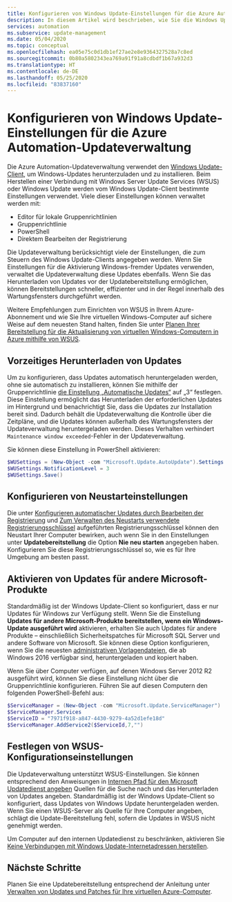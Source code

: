 ```yaml
---
title: Konfigurieren von Windows Update-Einstellungen für die Azure Automation-Updateverwaltung
description: In diesem Artikel wird beschrieben, wie Sie die Windows Update-Einstellungen für die Azure Automation-Updateverwaltung konfigurieren.
services: automation
ms.subservice: update-management
ms.date: 05/04/2020
ms.topic: conceptual
ms.openlocfilehash: ea05e75c0d1db1ef27ae2e8e9364327528a7c8ed
ms.sourcegitcommit: 0b80a5802343ea769a91f91a8cdbdf1b67a932d3
ms.translationtype: HT
ms.contentlocale: de-DE
ms.lasthandoff: 05/25/2020
ms.locfileid: "83837160"
---
```

# <a name="configure-windows-update-settings-for-azure-automation-update-management"></a>Konfigurieren von Windows Update-Einstellungen für die Azure Automation-Updateverwaltung

Die Azure Automation-Updateverwaltung verwendet den [Windows Update-Client](https://docs.microsoft.com//windows/deployment/update/windows-update-overview), um Windows-Updates herunterzuladen und zu installieren. Beim Herstellen einer Verbindung mit Windows Server Update Services (WSUS) oder Windows Update werden vom Windows Update-Client bestimmte Einstellungen verwendet. Viele dieser Einstellungen können verwaltet werden mit:

- Editor für lokale Gruppenrichtlinien
- Gruppenrichtlinie
- PowerShell
- Direktem Bearbeiten der Registrierung

Die Updateverwaltung berücksichtigt viele der Einstellungen, die zum Steuern des Windows Update-Clients angegeben werden. Wenn Sie Einstellungen für die Aktivierung Windows-fremder Updates verwenden, verwaltet die Updateverwaltung diese Updates ebenfalls. Wenn Sie das Herunterladen von Updates vor der Updatebereitstellung ermöglichen, können Bereitstellungen schneller, effizienter und in der Regel innerhalb des Wartungsfensters durchgeführt werden.

Weitere Empfehlungen zum Einrichten von WSUS in Ihrem Azure-Abonnement und wie Sie Ihre virtuellen Windows-Computer auf sichere Weise auf dem neuesten Stand halten, finden Sie unter [Planen Ihrer Bereitstellung für die Aktualisierung von virtuellen Windows-Computern in Azure mithilfe von WSUS](https://docs.microsoft.com/azure/architecture/example-scenario/wsus/).

## <a name="pre-download-updates"></a>Vorzeitiges Herunterladen von Updates

Um zu konfigurieren, dass Updates automatisch heruntergeladen werden, ohne sie automatisch zu installieren, können Sie mithilfe der Gruppenrichtlinie [die Einstellung „Automatische Updates“](/windows-server/administration/windows-server-update-services/deploy/4-configure-group-policy-settings-for-automatic-updates##configure-automatic-updates) auf „3“ festlegen. Diese Einstellung ermöglicht das Herunterladen der erforderlichen Updates im Hintergrund und benachrichtigt Sie, dass die Updates zur Installation bereit sind. Dadurch behält die Updateverwaltung die Kontrolle über die Zeitpläne, und die Updates können außerhalb des Wartungsfensters der Updateverwaltung heruntergeladen werden. Dieses Verhalten verhindert `Maintenance window exceeded`-Fehler in der Updateverwaltung.

Sie können diese Einstellung in PowerShell aktivieren:

```powershell
$WUSettings = (New-Object -com "Microsoft.Update.AutoUpdate").Settings
$WUSettings.NotificationLevel = 3
$WUSettings.Save()
```

## <a name="configure-reboot-settings"></a>Konfigurieren von Neustarteinstellungen

Die unter [Konfigurieren automatischer Updates durch Bearbeiten der Registrierung](/windows/deployment/update/waas-wu-settings#configuring-automatic-updates-by-editing-the-registry) und [Zum Verwalten des Neustarts verwendete Registrierungsschlüssel](/windows/deployment/update/waas-restart#registry-keys-used-to-manage-restart) aufgeführten Registrierungsschlüssel können den Neustart Ihrer Computer bewirken, auch wenn Sie in den Einstellungen unter **Updatebereitstellung** die Option **Nie neu starten** angegeben haben. Konfigurieren Sie diese Registrierungsschlüssel so, wie es für Ihre Umgebung am besten passt.

## <a name="enable-updates-for-other-microsoft-products"></a>Aktivieren von Updates für andere Microsoft-Produkte

Standardmäßig ist der Windows Update-Client so konfiguriert, dass er nur Updates für Windows zur Verfügung stellt. Wenn Sie die Einstellung **Updates für andere Microsoft-Produkte bereitstellen, wenn ein Windows-Update ausgeführt wird** aktivieren, erhalten Sie auch Updates für andere Produkte – einschließlich Sicherheitspatches für Microsoft SQL Server und andere Software von Microsoft. Sie können diese Option konfigurieren, wenn Sie die neuesten [administrativen Vorlagendateien](https://support.microsoft.com/help/3087759/how-to-create-and-manage-the-central-store-for-group-policy-administra), die ab Windows 2016 verfügbar sind, heruntergeladen und kopiert haben.

Wenn Sie über Computer verfügen, auf denen Windows Server 2012 R2 ausgeführt wird, können Sie diese Einstellung nicht über die Gruppenrichtlinie konfigurieren. Führen Sie auf diesen Computern den folgenden PowerShell-Befehl aus:

```powershell
$ServiceManager = (New-Object -com "Microsoft.Update.ServiceManager")
$ServiceManager.Services
$ServiceID = "7971f918-a847-4430-9279-4a52d1efe18d"
$ServiceManager.AddService2($ServiceId,7,"")
```

## <a name="make-wsus-configuration-settings"></a>Festlegen von WSUS-Konfigurationseinstellungen

Die Updateverwaltung unterstützt WSUS-Einstellungen. Sie können entsprechend den Anweisungen in [Internen Pfad für den Microsoft Updatedienst angeben](/windows/deployment/update/waas-wu-settings#specify-intranet-microsoft-update-service-location) Quellen für die Suche nach und das Herunterladen von Updates angeben. Standardmäßig ist der Windows Update-Client so konfiguriert, dass Updates von Windows Update heruntergeladen werden. Wenn Sie einen WSUS-Server als Quelle für Ihre Computer angeben, schlägt die Update-Bereitstellung fehl, sofern die Updates in WSUS nicht genehmigt werden. 

Um Computer auf den internen Updatedienst zu beschränken, aktivieren Sie [Keine Verbindungen mit Windows Update-Internetadressen herstellen](https://docs.microsoft.com/windows-server/administration/windows-server-update-services/deploy/4-configure-group-policy-settings-for-automatic-updates#do-not-connect-to-any-windows-update-internet-locations). 

## <a name="next-steps"></a>Nächste Schritte

Planen Sie eine Updatebereitstellung entsprechend der Anleitung unter [Verwalten von Updates und Patches für Ihre virtuellen Azure-Computer](automation-tutorial-update-management.md).
